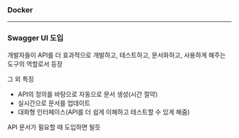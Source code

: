 ### Docker

---
### Swagger UI 도입
개발자들이 API를 더 효과적으로 개발하고, 테스트하고, 문서화하고, 사용하게 해주는 도구의 역할로서 등장

그 외 특징
- API의 정의를 바탕으로 자동으로 문서 생성(시간 절약)
- 실시간으로 문서를 업데이트
- 대화형 인터페이스(API를 더 쉽게 이해하고 테스트할 수 있게 해줌)

API 문서가 필요할 때 도입하면 될듯